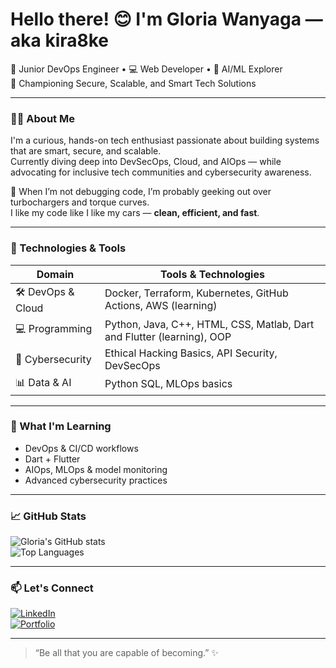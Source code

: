 
# Hello there! 😊 I'm Gloria Wanyaga — aka kira8ke  
🚀 Junior DevOps Engineer • 💻 Web Developer • 🧠 AI/ML Explorer  
🔐 Championing Secure, Scalable, and Smart Tech Solutions  

---

### 🙋‍♀️ About Me
I'm a curious, hands-on tech enthusiast passionate about building systems that are smart, secure, and scalable.  
Currently diving deep into DevSecOps, Cloud, and AIOps — while advocating for inclusive tech communities and cybersecurity awareness.

🚗 When I’m not debugging code, I’m probably geeking out over turbochargers and torque curves.  
I like my code like I like my cars — **clean, efficient, and fast**.

---

### 🔧 Technologies & Tools

| Domain                   | Tools & Technologies |
|--------------------------|-----------------------|
| 🛠 DevOps & Cloud        | Docker, Terraform, Kubernetes, GitHub Actions, AWS (learning) |
| 💻 Programming           | Python, Java, C++, HTML, CSS, Matlab, Dart and Flutter (learning), OOP |
| 🔐 Cybersecurity          | Ethical Hacking Basics, API Security, DevSecOps |
| 📊 Data & AI             | Python  SQL, MLOps basics |

---

### 🌱 What I'm Learning
- DevOps & CI/CD workflows  
- Dart + Flutter  
- AIOps, MLOps & model monitoring  
- Advanced cybersecurity practices   

---

### 📈 GitHub Stats

![Gloria's GitHub stats](https://github-readme-stats.vercel.app/api?username=kira8ke&show_icons=true&theme=tokyonight)  
![Top Languages](https://github-readme-stats.vercel.app/api/top-langs/?username=kira8ke&layout=compact&theme=tokyonight)

---

### 📫 Let's Connect

[![LinkedIn](https://img.shields.io/badge/LinkedIn-Gloria%20Wanyaga-blue?logo=linkedin&style=flat-square)](https://www.linkedin.com/in/gloria-wanyaga-3b9050267/)  
[![Portfolio](https://img.shields.io/badge/Portfolio-Visit-green?logo=githubpages&style=flat-square)](https://wanyaga.netlify.app/) 

---

> “Be all that you are capable of becoming.” ✨
